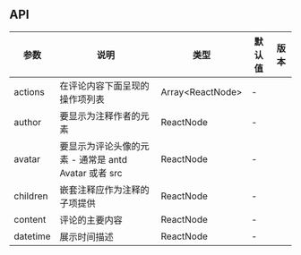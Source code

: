 ## API

| 参数 | 说明 | 类型 | 默认值 | 版本 |
| --- | --- | --- | --- | --- |
| actions | 在评论内容下面呈现的操作项列表 | Array&lt;ReactNode> | - |  |
| author | 要显示为注释作者的元素 | ReactNode | - |  |
| avatar | 要显示为评论头像的元素 - 通常是 antd Avatar 或者 src | ReactNode | - |  |
| children | 嵌套注释应作为注释的子项提供 | ReactNode | - |  |
| content | 评论的主要内容 | ReactNode | - |  |
| datetime | 展示时间描述 | ReactNode | - |  |

